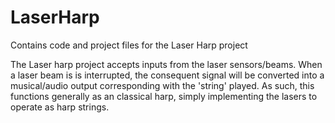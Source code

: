 # LaserHarp
Contains code and project files for the Laser Harp project

The Laser harp project accepts inputs from the laser sensors/beams. When a laser beam is is interrupted, the consequent signal will be converted into a musical/audio output corresponding with the 'string' played. As such, this functions generally as an classical harp, simply implementing the lasers to operate as harp strings.
